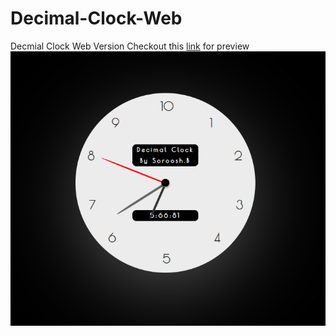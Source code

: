 # Decimal-Clock-Web
Decmial Clock Web Version
Checkout this [link](https://sorooshba.github.io/Decimal-Clock-Web) for preview
![preview](https://github.com/SorooshBa/Decimal-Clock-Web/blob/main/preview.png?raw=true)
